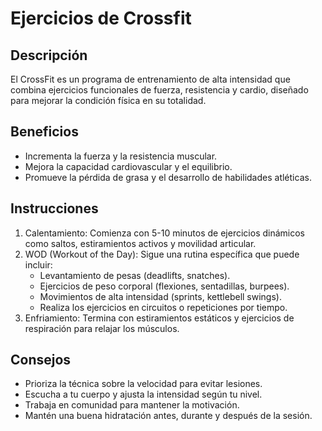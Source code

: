 # Ejercicios de Crossfit
## Descripción
El CrossFit es un programa de entrenamiento de alta intensidad que combina ejercicios funcionales de fuerza, resistencia y cardio, diseñado para mejorar la condición física en su totalidad.

## Beneficios
- Incrementa la fuerza y la resistencia muscular.
- Mejora la capacidad cardiovascular y el equilibrio.
- Promueve la pérdida de grasa y el desarrollo de habilidades atléticas.

## Instrucciones
1. Calentamiento: Comienza con 5-10 minutos de ejercicios dinámicos como saltos, estiramientos activos y movilidad articular.
2. WOD (Workout of the Day): Sigue una rutina específica que puede incluir:
   - Levantamiento de pesas (deadlifts, snatches).
   - Ejercicios de peso corporal (flexiones, sentadillas, burpees).
   - Movimientos de alta intensidad (sprints, kettlebell swings).
   - Realiza los ejercicios en circuitos o repeticiones por tiempo.
3. Enfriamiento: Termina con estiramientos estáticos y ejercicios de respiración para relajar los músculos.

## Consejos
- Prioriza la técnica sobre la velocidad para evitar lesiones.
- Escucha a tu cuerpo y ajusta la intensidad según tu nivel.
- Trabaja en comunidad para mantener la motivación.
- Mantén una buena hidratación antes, durante y después de la sesión.